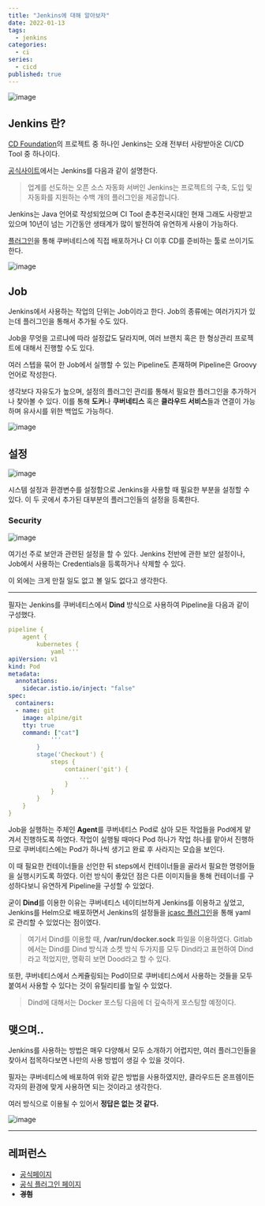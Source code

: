 ```yaml
---
title: "Jenkins에 대해 알아보자"
date: 2022-01-13
tags:
  - jenkins
categories:
  - ci
series:
  - cicd
published: true
---
```



![image](https://github.com/lee20h/blog/assets/59367782/f59af189-0a61-48c9-8b30-25befa85178c)


## Jenkins 란?


[CD Foundation](https://cd.foundation)의 프로젝트 중 하나인 Jenkins는 오래 전부터 사랑받아온 CI/CD Tool 중 하나이다.

[공식사이트](https://www.jenkins.io)에서는 Jenkins를 다음과 같이 설명한다.

> 업계를 선도하는 오픈 소스 자동화 서버인 Jenkins는 프로젝트의 구축, 도입 및 자동화를 지원하는 수백 개의 플러그인을 제공합니다.

Jenkins는 Java 언어로 작성되었으며 CI Tool 춘추전국시대인 현재 그래도 사랑받고 있으며 10년이 넘는 기간동안 생태계가 많이 발전하여 유연하게 사용이 가능하다.

[플러그인](https://plugins.jenkins.io)을 통해 쿠버네티스에 직접 배포하거나 CI 이후 CD를 준비하는 툴로 쓰이기도 한다.

![image](https://github.com/lee20h/blog/assets/59367782/f176310b-76d6-4cbc-90f7-6e32bbcfc12f)

## Job

Jenkins에서 사용하는 작업의 단위는 Job이라고 한다. Job의 종류에는 여러가지가 있는데 플러그인을 통해서 추가될 수도 있다.

Job을 무엇을 고르냐에 따라 설정값도 달라지며, 여러 브랜치 혹은 한 형상관리 프로젝트에 대해서 진행할 수도 있다.

여러 스텝을 묶어 한 Job에서 실행할 수 있는 Pipeline도 존재하며 Pipeline은 Groovy 언어로 작성한다.

생각보다 자유도가 높으며, 설정의 플러그인 관리를 통해서 필요한 플러그인을 추가하거나 찾아볼 수 있다. 이를 통해 **도커**나 **쿠버네티스** 혹은 **클라우드 서비스**들과 연결이 가능하며 유사시를 위한 백업도 가능하다.

![image](https://github.com/lee20h/blog/assets/59367782/43c71db2-2e2c-4683-b720-563e56b9441c)

## 설정

![image](https://github.com/lee20h/blog/assets/59367782/027722c1-b5e6-4ea6-8b61-f0132035f7c0)

시스템 설정과 환경변수를 설정함으로 Jenkins을 사용할 때 필요한 부분을 설정할 수 있다. 이 두 곳에서 추가된 대부분의 플러그인들의 설정을 등록한다.

### Security

![image](https://github.com/lee20h/blog/assets/59367782/25e9e331-fece-45c2-ac1a-633ae7580172)

여기선 주로 보안과 관련된 설정을 할 수 있다. Jenkins 전반에 관한 보안 설정이나, Job에서 사용하는 Credentials을 등록하거나 삭제할 수 있다.

이 외에는 크게 만질 일도 없고 볼 일도 없다고 생각한다.

---

필자는 Jenkins를 쿠버네티스에서 **Dind** 방식으로 사용하여 Pipeline을 다음과 같이 구성했다.

```yaml
pipeline {
    agent {
        kubernetes {
            yaml '''
apiVersion: v1
kind: Pod
metadata:
  annotations:
    sidecar.istio.io/inject: "false"
spec:
  containers:
  - name: git
    image: alpine/git
    tty: true
    command: ["cat"]
            '''
		}
        stage('Checkout') {
            steps {
                container('git') {
                    ...
                }
            }
        }
    }
}
```

Job을 실행하는 주체인 **Agent**를 쿠버네티스 Pod로 삼아 모든 작업들을 Pod에게 맡겨서 진행하도록 하였다. 작업이 실행될 때마다 Pod 하나가 작업 하나를 맡아서 진행하므로 쿠버네티스에는 Pod가 하나씩 생기고 완료 후 사라지는 모습을 보인다.

이 때 필요한 컨테이너들을 선언한 뒤 steps에서 컨테이너들을 골라서 필요한 명령어들을 실행시키도록 하였다. 이런 방식이 좋았던 점은 다른 이미지들을 통해 컨테이너를 구성하다보니 유연하게 Pipeline을 구성할 수 있었다.

굳이 **Dind**를 이용한 이유는 쿠버네티스 네이티브하게 Jenkins를 이용하고 싶었고, Jenkins를 Helm으로 배포하면서 Jenkins의 설정들을 [jcasc 플러그인](https://www.jenkins.io/projects/jcasc)을 통해 yaml로 관리할 수 있었다는 점이였다.

> 여기서 Dind를 이용할 때, **/var/run/docker.sock** 파일을 이용하였다.
Gitlab에서는 Dind를 Dind 방식과 소켓 방식 두가지를 모두 Dind라고 표현하여 Dind라고 적었지만, 명확히 보면 Dood라고 할 수 있다.

또한, 쿠버네티스에서 스케쥴링되는 Pod이므로 쿠버네티스에서 사용하는 것들을 모두 붙여서 사용할 수 있다는 것이 유틸리티를 높일 수 있었다.

>Dind에 대해서는 Docker 포스팅 다음에 더 깊숙하게 포스팅할 예정이다.

## 맺으며..

Jenkins를 사용하는 방법은 매우 다양해서 모두 소개하기 어렵지만, 여러 플러그인들을 찾아서 접목하다보면 나만의 사용 방법이 생길 수 있을 것이다.

필자는 쿠버네티스에 배포하여 위와 같은 방법을 사용하였지만, 클라우드든 온프렘이든 각자의 환경에 맞게 사용하면 되는 것이라고 생각한다.

여러 방식으로 이용될 수 있어서 **정답은 없는 것 같다.**

![image](https://github.com/lee20h/blog/assets/59367782/3c2dcf57-5a39-42a4-8a99-f225202249e1)

---

## 레퍼런스

- [공식페이지](https://www.jenkins.io/)
- [공식 플러그인 페이지](https://plugins.jenkins.io)
- **~~경험~~**